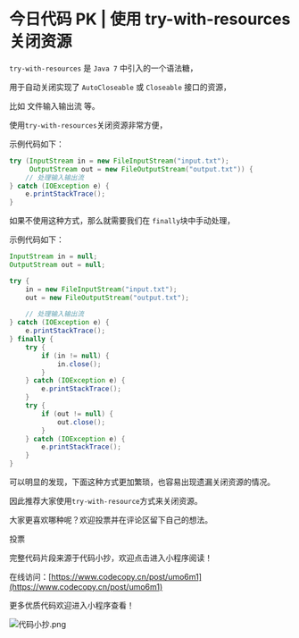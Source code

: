 # 今日代码 PK | 使用 try-with-resources 关闭资源

`try-with-resources` 是 `Java 7` 中引入的一个语法糖，

用于自动关闭实现了 `AutoCloseable` 或 `Closeable` 接口的资源，

比如 文件输入输出流 等。

使用`try-with-resources`关闭资源非常方便，

示例代码如下：

```java
try (InputStream in = new FileInputStream("input.txt");
     OutputStream out = new FileOutputStream("output.txt")) {
    // 处理输入输出流
} catch (IOException e) {
    e.printStackTrace();
}
```

如果不使用这种方式，那么就需要我们在 `finally`块中手动处理，

示例代码如下：

```java
InputStream in = null;
OutputStream out = null;

try {
    in = new FileInputStream("input.txt");
    out = new FileOutputStream("output.txt");
    
    // 处理输入输出流
} catch (IOException e) {
    e.printStackTrace();
} finally {
    try {
        if (in != null) {
            in.close();
        }
    } catch (IOException e) {
        e.printStackTrace();
    }
    try {
        if (out != null) {
            out.close();
        }
    } catch (IOException e) {
        e.printStackTrace();
    }
}
```

可以明显的发现，下面这种方式更加繁琐，也容易出现遗漏关闭资源的情况。

因此推荐大家使用`try-with-resource`方式来关闭资源。

大家更喜欢哪种呢？欢迎投票并在评论区留下自己的想法。

投票

完整代码片段来源于代码小抄，欢迎点击进入小程序阅读！

在线访问：[https://www.codecopy.cn/post/umo6m1](https://www.codecopy.cn/post/umo6m1)

更多优质代码欢迎进入小程序查看！

![代码小抄.png](..%2Fimgs%2F%E4%BB%A3%E7%A0%81%E5%B0%8F%E6%8A%84.png)


